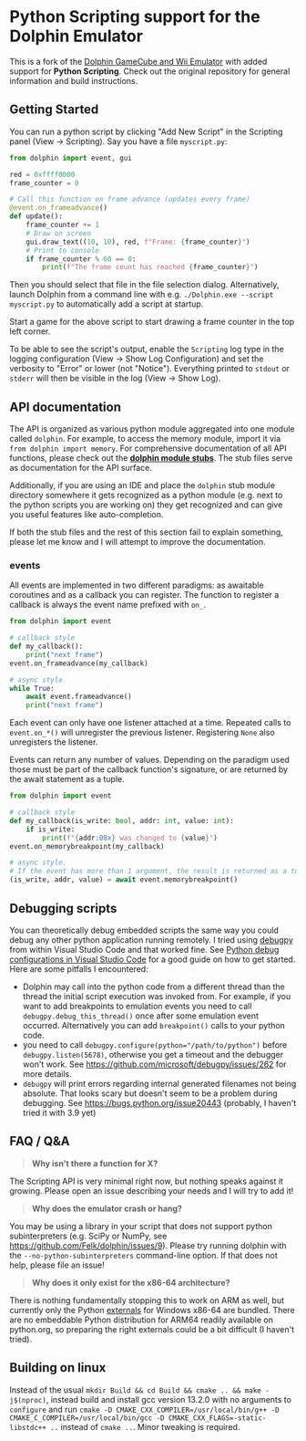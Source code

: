 # Python Scripting support for the Dolphin Emulator

This is a fork of the [Dolphin GameCube and Wii Emulator](https://github.com/dolphin-emu/dolphin)
with added support for **Python Scripting**.
Check out the original repository for general information and build instructions.

## Getting Started

You can run a python script by clicking "Add New Script" in the Scripting panel (View -> Scripting).
Say you have a file `myscript.py`:
```python
from dolphin import event, gui

red = 0xffff0000
frame_counter = 0

# Call this function on frame advance (updates every frame)
@event.on_frameadvance()
def update():
    frame_counter += 1
    # Draw on screen
    gui.draw_text((10, 10), red, f"Frame: {frame_counter}")
    # Print to console
    if frame_counter % 60 == 0:
        print(f"The frame count has reached {frame_counter}")
```
Then you should select that file in the file selection dialog.
Alternatively, launch Dolphin from a command line with e.g. `./Dolphin.exe --script myscript.py`
to automatically add a script at startup.

Start a game for the above script to start drawing a frame counter in the top left corner.

To be able to see the script's output, enable the `Scripting` log type in the logging configuration (View -> Show Log Configuration) and set the verbosity to "Error" or lower (not "Notice").
Everything printed to `stdout` or `stderr` will then be visible in the log (View -> Show Log).


## API documentation

The API is organized as various python module aggregated into one module called `dolphin`.
For example, to access the memory module, import it via `from dolphin import memory`.
For comprehensive documentation of all API functions, please check out the **[dolphin module stubs](python-stubs)**.
The stub files serve as documentation for the API surface.

Additionally, if you are using an IDE and place the `dolphin` stub module directory somewhere it gets recognized as a python module
(e.g. next to the python scripts you are working on) they get recognized and can give you useful features like auto-completion.

If both the stub files and the rest of this section fail to explain something,
please let me know and I will attempt to improve the documentation.

### events

All events are implemented in two different paradigms: as awaitable coroutines and as a callback you can register.
The function to register a callback is always the event name prefixed with `on_`.
```python
from dolphin import event

# callback style
def my_callback():
    print("next frame")
event.on_frameadvance(my_callback)

# async style
while True:
    await event.frameadvance()
    print("next frame")
```

Each event can only have one listener attached at a time.
Repeated calls to `event.on_*()` will unregister the previous listener.
Registering `None` also unregisters the listener.

Events can return any number of values.
Depending on the paradigm used those must be part of the callback function's signature,
or are returned by the await statement as a tuple.
```python
from dolphin import event

# callback style
def my_callback(is_write: bool, addr: int, value: int):
    if is_write:
        print(f"{addr:08x} was changed to {value}")
event.on_memorybreakpoint(my_callback)

# async style.
# If the event has more than 1 argument, the result is returned as a tuple.
(is_write, addr, value) = await event.memorybreakpoint()
```


## Debugging scripts

You can theoretically debug embedded scripts the same way you could debug any other python application running remotely.
I tried using [debugpy](https://github.com/microsoft/debugpy) from within Visual Studio Code and that worked fine.
See [Python debug configurations in Visual Studio Code](https://code.visualstudio.com/docs/python/debugging)
for a good guide on how to get started.
Here are some pitfalls I encountered:

- Dolphin may call into the python code from a different thread than the thread
  the initial script execution was invoked from.
  For example, if you want to add breakpoints to emulation events you need to call
  `debugpy.debug_this_thread()` once after some emulation event occurred.
  Alternatively you can add `breakpoint()` calls to your python code.
- you need to call `debugpy.configure(python="/path/to/python")` before
  `debugpy.listen(5678)`, otherwise you get a timeout and the debugger won't work.
  See https://github.com/microsoft/debugpy/issues/262 for more details.
- `debugpy` will print errors regarding internal generated filenames not being absolute.
  That looks scary but doesn't seem to be a problem during debugging.
  See https://bugs.python.org/issue20443 (probably, I haven't tried it with 3.9 yet)


## FAQ / Q&A

> **Why isn't there a function for X?**

The Scripting API is very minimal right now, but nothing speaks against it growing.
Please open an issue describing your needs and I will try to add it!

> **Why does the emulator crash or hang?**

You may be using a library in your script that does not support python subinterpreters (e.g. SciPy or NumPy, see https://github.com/Felk/dolphin/issues/9).
Please try running dolphin with the `--no-python-subinterpreters` command-line option.
If that does not help, please file an issue!

> **Why does it only exist for the x86-64 architecture?**

There is nothing fundamentally stopping this to work on ARM as well,
but currently only the Python [externals](Externals) for Windows x86-64 are bundled.
There are no embeddable Python distribution for ARM64 readily available on python.org,
so preparing the right externals could be a bit difficult (I haven't tried).

## Building on linux

Instead of the usual `mkdir Build && cd Build && cmake .. && make -j$(nproc)`, instead build and install gcc version 13.2.0 with no arguments to `configure` and run `cmake -D CMAKE_CXX_COMPILER=/usr/local/bin/g++ -D CMAKE_C_COMPILER=/usr/local/bin/gcc -D CMAKE_CXX_FLAGS=-static-libstdc++ ..` instead of `cmake ..`. Minor tweaking is required.
